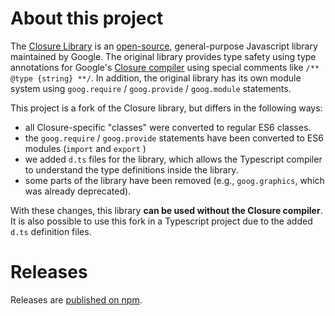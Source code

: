 # About this project

The [Closure Library](https://developers.google.com/closure/library) is an [open-source](https://github.com/google/closure-library), general-purpose Javascript library maintained by Google. 
The original library provides type safety using type annotations for Google's [Closure compiler](https://github.com/google/closure-compiler) using special comments like `/** @type {string} **/`. 
In addition, the original library has its own module system using `goog.require` / `goog.provide` / `goog.module` statements.

This project is a fork of the Closure library, but differs in the following ways:
- all Closure-specific "classes" were converted to regular ES6 classes.
- the `goog.require` / `goog.provide` statements have been converted to ES6 modules (`import` and `export` ) 
- we added `d.ts` files for the library, which allows the Typescript compiler to understand the type definitions inside the library.
- some parts of the library have been removed (e.g., `goog.graphics`, which was already deprecated).

With these changes, this library **can be used without the Closure compiler**.
It is also possible to use this fork in a Typescript project due to the added `d.ts` definition files.

# Releases

Releases are [published on npm](https://www.npmjs.com/package/ts-closure-library). 
